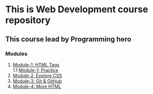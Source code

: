 # This is Web Development course repository  

## This course lead by Programming hero

### Modules  

1. [Module-1: HTML Tags](https://suny-webdevs.github.io/web-journey/module.one/index.html)  
1.1 [Module-1: Practice](https://suny-webdevs.github.io/web-journey/module.one/practice.html)  
2. [Module-2: Explore CSS](https://suny-webdevs.github.io/web-journey/module.two/index.html)
3. [Module-3: Git & GitHub](https://suny-webdevs.github.io/web-journey/)  
4. [Module-4: More HTML](https://suny-webdevs.github.io/web-journey/module.four/index.html)  
